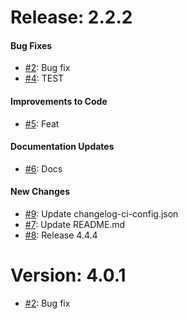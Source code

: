 # Release: 2.2.2


#### Bug Fixes


* [#2](https://github.com/saadmk-test/test-ci-public/pull/2): Bug fix
* [#4](https://github.com/saadmk-test/test-ci-public/pull/4): TEST

#### Improvements to Code


* [#5](https://github.com/saadmk-test/test-ci-public/pull/5): Feat

#### Documentation Updates


* [#6](https://github.com/saadmk-test/test-ci-public/pull/6): Docs

#### New Changes

* [#9](https://github.com/saadmk-test/test-ci-public/pull/9): Update changelog-ci-config.json
* [#7](https://github.com/saadmk-test/test-ci-public/pull/7): Update README.md
* [#8](https://github.com/saadmk-test/test-ci-public/pull/8): Release 4.4.4


# Version: 4.0.1

* [#2](https://github.com/saadmk-test/test-ci-public/pull/2): Bug fix
